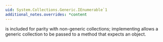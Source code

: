 ```yaml
---
uid: System.Collections.Generic.IEnumerable`1
additional_notes.overrides: *content
---
```


<p>
      <xref href="System.Collections.Generic.IEnumerable`1"></xref> is included for parity with non-generic collections; implementing <xref href="System.Collections.Generic.IEnumerable`1"></xref> allows a generic collection to be passed to a method that expects an <xref href="System.Collections.IEnumerable"></xref> object.</p>


